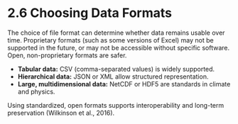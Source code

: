 # 2.6 Choosing Data Formats

The choice of file format can determine whether data remains usable over time. Proprietary formats (such as some versions of Excel) may not be supported in the future, or may not be accessible without specific software. Open, non-proprietary formats are safer.

- **Tabular data:** CSV (comma-separated values) is widely supported.
- **Hierarchical data:** JSON or XML allow structured representation.
- **Large, multidimensional data:** NetCDF or HDF5 are standards in climate and physics.

Using standardized, open formats supports interoperability and long-term preservation (Wilkinson et al., 2016).
